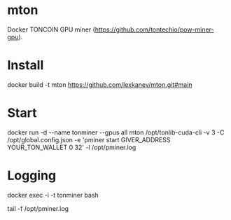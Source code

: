 # mton
Docker TONCOIN GPU miner (https://github.com/tontechio/pow-miner-gpu).

# Install
docker build -t mton https://github.com/lexkanev/mton.git#main

# Start
docker run -d --name tonminer --gpus all mton /opt/tonlib-cuda-cli -v 3 -C /opt/global.config.json -e 'pminer start GIVER_ADDRESS YOUR_TON_WALLET 0 32' -l /opt/pminer.log

# Logging
docker exec -i -t tonminer bash

tail -f /opt/pminer.log
